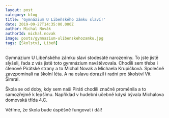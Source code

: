 ```yaml
---
layout: post
category: blog
title: 'Gymnázium U Libeňského zámku slaví!'
date: 2019-09-27T14:35:00.000Z
author: Michal Novák
authorId: michal.novak
image: posts/gymnazium-ulibenskehozamku.jpg
tags: [Školství, Libeň]
---
```



Gymnázium U Libeňského zámku slaví stodesáté narozeniny. To jste jistě slyšeli, řada z vás jistě toto gymnázium navštěvovala. Chodili sem třeba i členové Pirátské strany a to Michal Novak a Michaela Krupičková. Společně zavzpomínali na školní léta. A na oslavu dorazil i radní pro školství Vít Šimral.

Škola se od doby, kdy sem naši Piráti chodili značně proměnila a to samozřejmě k lepšímu. Například v hudební učebně kdysi bývala Michalova domovská třída 4.C.

Věříme, že škola bude úspěšně fungovat i dál!
